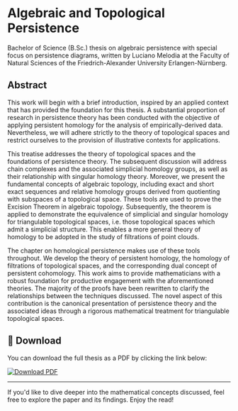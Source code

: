 # Algebraic and Topological Persistence
Bachelor of Science (B.Sc.) thesis on algebraic persistence with special focus on persistence diagrams, written by Luciano Melodia at the Faculty of Natural Sciences of the Friedrich-Alexander University Erlangen-Nürnberg.

## Abstract
This work will begin with a brief introduction, inspired by an applied context that has provided the foundation for this thesis. A substantial proportion of research in persistence theory has been conducted with the objective of applying persistent homology for the analysis of empirically-derived data. Nevertheless, we will adhere strictly to the theory of topological spaces and restrict ourselves to the provision of illustrative contexts for applications.

This treatise addresses the theory of topological spaces and the foundations of persistence theory. The subsequent discussion will address chain complexes and the associated simplicial homology groups, as well as their relationship with singular homology theory. Moreover, we present the fundamental concepts of algebraic topology, including exact and short exact sequences and relative homology groups derived from quotienting with subspaces of a topological space. These tools are used to prove the Excision Theorem in algebraic topology. Subsequently, the theorem is applied to demonstrate the equivalence of simplicial and singular homology for triangulable topological spaces, i.e. those topological spaces which admit a simplicial structure. This enables a more general theory of homology to be adopted in the study of filtrations of point clouds.

The chapter on homological persistence makes use of these tools throughout. We develop the theory of persistent homology, the homology of filtrations of topological spaces, and the corresponding dual concept of persistent cohomology. This work aims to provide mathematicians with a robust foundation for productive engagement with the aforementioned theories. The majority of the proofs have been rewritten to clarify the relationships between the techniques discussed. The novel aspect of this contribution is the canonical presentation of persistence theory and the associated ideas through a rigorous mathematical treatment for triangulable topological spaces.

## 📄 Download

You can download the full thesis as a PDF by clicking the link below:

[![Download PDF](https://img.shields.io/badge/Download-PDF-red?style=for-the-badge&logo=adobeacrobatreader)](https://karhunenloeve.github.io/BscMath/main.pdf)

---

If you'd like to dive deeper into the mathematical concepts discussed, feel free to explore the paper and its findings. Enjoy the read!